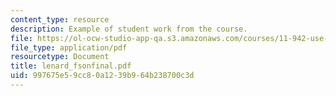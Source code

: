 ```yaml
---
content_type: resource
description: Example of student work from the course.
file: https://ol-ocw-studio-app-qa.s3.amazonaws.com/courses/11-942-use-of-joint-fact-finding-in-science-intensive-policy-disputes-part-ii-spring-2004/997675e59cc80a1239b964b238700c3d_lenard_fsonfinal.pdf
file_type: application/pdf
resourcetype: Document
title: lenard_fsonfinal.pdf
uid: 997675e5-9cc8-0a12-39b9-64b238700c3d
---
```

